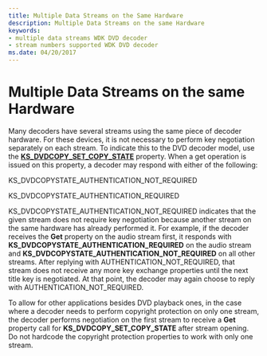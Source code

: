 ```yaml
---
title: Multiple Data Streams on the Same Hardware
description: Multiple Data Streams on the same Hardware
keywords:
- multiple data streams WDK DVD decoder
- stream numbers supported WDK DVD decoder
ms.date: 04/20/2017
---
```


# Multiple Data Streams on the same Hardware





Many decoders have several streams using the same piece of decoder hardware. For these devices, it is not necessary to perform key negotiation separately on each stream. To indicate this to the DVD decoder model, use the [**KS\_DVDCOPY\_SET\_COPY\_STATE**](/windows-hardware/drivers/ddi/ksmedia/ns-ksmedia-_ks_dvdcopy_set_copy_state) property. When a get operation is issued on this property, a decoder may respond with either of the following:

KS\_DVDCOPYSTATE\_AUTHENTICATION\_NOT\_REQUIRED

KS\_DVDCOPYSTATE\_AUTHENTICATION\_REQUIRED

KS\_DVDCOPYSTATE\_AUTHENTICATION\_NOT\_REQUIRED indicates that the given stream does not require key negotiation because another stream on the same hardware has already performed it. For example, if the decoder receives the **Get** property on the audio stream first, it responds with **KS\_DVDCOPYSTATE\_AUTHENTICATION\_REQUIRED** on the audio stream and **KS\_DVDCOPYSTATE\_AUTHENTICATION\_NOT\_REQUIRED** on all other streams. After replying with AUTHENTICATION\_NOT\_REQUIRED, that stream does not receive any more key exchange properties until the next title key is negotiated. At that point, the decoder may again choose to reply with AUTHENTICATION\_NOT\_REQUIRED.

To allow for other applications besides DVD playback ones, in the case where a decoder needs to perform copyright protection on only one stream, the decoder performs negotiation on the first stream to receive a **Get** property call for **KS\_DVDCOPY\_SET\_COPY\_STATE** after stream opening. Do not hardcode the copyright protection properties to work with only one stream.

 

